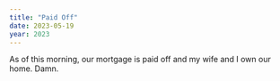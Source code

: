 ```yaml
---
title: "Paid Off"
date: 2023-05-19
year: 2023
---
```


As of this morning, our mortgage is paid off and my wife and I own our home.
Damn.
